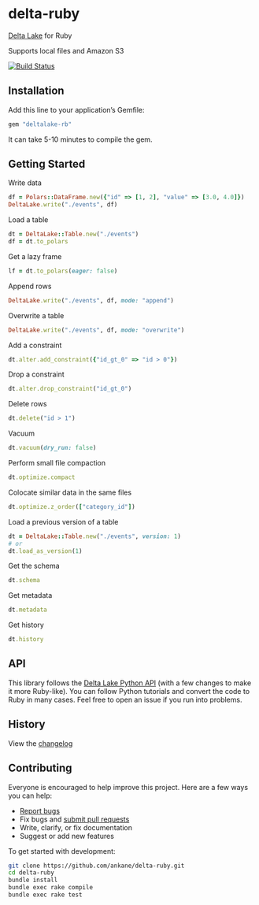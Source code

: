 # delta-ruby

[Delta Lake](https://delta.io/) for Ruby

Supports local files and Amazon S3

[![Build Status](https://github.com/ankane/delta-ruby/actions/workflows/build.yml/badge.svg)](https://github.com/ankane/delta-ruby/actions)

## Installation

Add this line to your application’s Gemfile:

```ruby
gem "deltalake-rb"
```

It can take 5-10 minutes to compile the gem.

## Getting Started

Write data

```ruby
df = Polars::DataFrame.new({"id" => [1, 2], "value" => [3.0, 4.0]})
DeltaLake.write("./events", df)
```

Load a table

```ruby
dt = DeltaLake::Table.new("./events")
df = dt.to_polars
```

Get a lazy frame

```ruby
lf = dt.to_polars(eager: false)
```

Append rows

```ruby
DeltaLake.write("./events", df, mode: "append")
```

Overwrite a table

```ruby
DeltaLake.write("./events", df, mode: "overwrite")
```

Add a constraint

```ruby
dt.alter.add_constraint({"id_gt_0" => "id > 0"})
```

Drop a constraint

```ruby
dt.alter.drop_constraint("id_gt_0")
```

Delete rows

```ruby
dt.delete("id > 1")
```

Vacuum

```ruby
dt.vacuum(dry_run: false)
```

Perform small file compaction

```ruby
dt.optimize.compact
```

Colocate similar data in the same files

```ruby
dt.optimize.z_order(["category_id"])
```

Load a previous version of a table

```ruby
dt = DeltaLake::Table.new("./events", version: 1)
# or
dt.load_as_version(1)
```

Get the schema

```ruby
dt.schema
```

Get metadata

```ruby
dt.metadata
```

Get history

```ruby
dt.history
```

## API

This library follows the [Delta Lake Python API](https://delta-io.github.io/delta-rs/) (with a few changes to make it more Ruby-like). You can follow Python tutorials and convert the code to Ruby in many cases. Feel free to open an issue if you run into problems.

## History

View the [changelog](https://github.com/ankane/delta-ruby/blob/master/CHANGELOG.md)

## Contributing

Everyone is encouraged to help improve this project. Here are a few ways you can help:

- [Report bugs](https://github.com/ankane/delta-ruby/issues)
- Fix bugs and [submit pull requests](https://github.com/ankane/delta-ruby/pulls)
- Write, clarify, or fix documentation
- Suggest or add new features

To get started with development:

```sh
git clone https://github.com/ankane/delta-ruby.git
cd delta-ruby
bundle install
bundle exec rake compile
bundle exec rake test
```
